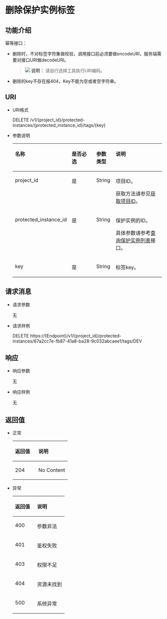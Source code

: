 # 删除保护实例标签<a name="sdrs_05_0804"></a>

## 功能介绍<a name="section586762416474"></a>

幂等接口：

-   删除时，不对标签字符集做校验，调用接口前必须要做encodeURI，服务端需要对接口URI做decodeURI。

    >![](public_sys-resources/icon-note.gif) **说明：** 
    >请自行选择工具执行URI编码。

-   删除的key不存在报404，Key不能为空或者空字符串。

## URI<a name="section148681724194714"></a>

-   URI格式

    DELETE /v1/\{project\_id\}/protected-instances/\{protected\_instance\_id\}/tags/\{key\}

-   参数说明

    <a name="table19869724104710"></a>
    <table><thead align="left"><tr id="row9941182444715"><th class="cellrowborder" valign="top" width="19.388061193880613%" id="mcps1.1.5.1.1"><p id="p29421924124710"><a name="p29421924124710"></a><a name="p29421924124710"></a>名称</p>
    </th>
    <th class="cellrowborder" valign="top" width="22.447755224477554%" id="mcps1.1.5.1.2"><p id="p1942182444714"><a name="p1942182444714"></a><a name="p1942182444714"></a>是否必选</p>
    </th>
    <th class="cellrowborder" valign="top" width="13.268673132686734%" id="mcps1.1.5.1.3"><p id="p1094292474718"><a name="p1094292474718"></a><a name="p1094292474718"></a>参数类型</p>
    </th>
    <th class="cellrowborder" valign="top" width="44.89551044895511%" id="mcps1.1.5.1.4"><p id="p494216248471"><a name="p494216248471"></a><a name="p494216248471"></a>说明</p>
    </th>
    </tr>
    </thead>
    <tbody><tr id="row17942152417472"><td class="cellrowborder" valign="top" width="19.388061193880613%" headers="mcps1.1.5.1.1 "><p id="p20942192416476"><a name="p20942192416476"></a><a name="p20942192416476"></a>project_id</p>
    </td>
    <td class="cellrowborder" valign="top" width="22.447755224477554%" headers="mcps1.1.5.1.2 "><p id="p1194292474719"><a name="p1194292474719"></a><a name="p1194292474719"></a>是</p>
    </td>
    <td class="cellrowborder" valign="top" width="13.268673132686734%" headers="mcps1.1.5.1.3 "><p id="p14942112410476"><a name="p14942112410476"></a><a name="p14942112410476"></a>String</p>
    </td>
    <td class="cellrowborder" valign="top" width="44.89551044895511%" headers="mcps1.1.5.1.4 "><p id="p14942824134715"><a name="p14942824134715"></a><a name="p14942824134715"></a>项目ID。</p>
    <p id="p1011411112497"><a name="p1011411112497"></a><a name="p1011411112497"></a>获取方法请参见<a href="获取项目ID.md">获取项目ID</a>。</p>
    </td>
    </tr>
    <tr id="row69427244479"><td class="cellrowborder" valign="top" width="19.388061193880613%" headers="mcps1.1.5.1.1 "><p id="p16942624134713"><a name="p16942624134713"></a><a name="p16942624134713"></a>protected_instance_id</p>
    </td>
    <td class="cellrowborder" valign="top" width="22.447755224477554%" headers="mcps1.1.5.1.2 "><p id="p0942182434710"><a name="p0942182434710"></a><a name="p0942182434710"></a>是</p>
    </td>
    <td class="cellrowborder" valign="top" width="13.268673132686734%" headers="mcps1.1.5.1.3 "><p id="p1694232484719"><a name="p1694232484719"></a><a name="p1694232484719"></a>String</p>
    </td>
    <td class="cellrowborder" valign="top" width="44.89551044895511%" headers="mcps1.1.5.1.4 "><p id="p394216244475"><a name="p394216244475"></a><a name="p394216244475"></a>保护实例的ID。</p>
    <p id="p1824552055516"><a name="p1824552055516"></a><a name="p1824552055516"></a>具体参数请参考<a href="查询保护实例列表.md">查询保护实例列表</a>接口。</p>
    </td>
    </tr>
    <tr id="row594212484714"><td class="cellrowborder" valign="top" width="19.388061193880613%" headers="mcps1.1.5.1.1 "><p id="p1994242417477"><a name="p1994242417477"></a><a name="p1994242417477"></a>key</p>
    </td>
    <td class="cellrowborder" valign="top" width="22.447755224477554%" headers="mcps1.1.5.1.2 "><p id="p99423241472"><a name="p99423241472"></a><a name="p99423241472"></a>是</p>
    </td>
    <td class="cellrowborder" valign="top" width="13.268673132686734%" headers="mcps1.1.5.1.3 "><p id="p1694242474714"><a name="p1694242474714"></a><a name="p1694242474714"></a>String</p>
    </td>
    <td class="cellrowborder" valign="top" width="44.89551044895511%" headers="mcps1.1.5.1.4 "><p id="p20942172419475"><a name="p20942172419475"></a><a name="p20942172419475"></a>标签key。</p>
    </td>
    </tr>
    </tbody>
    </table>


## 请求消息<a name="section387732419479"></a>

-   请求参数

    无

-   请求样例

    DELETE https://\{Endpoint\}/v1/\{project\_id\}/protected-instances/67a2cc7e-fb87-41a8-ba28-9c032abcaee1/tags/DEV


## 响应<a name="section794735716551"></a>

-   响应参数

    无

-   响应样例

    无


## 返回值<a name="section8878224104719"></a>

-   正常

    <a name="table688042414711"></a>
    <table><thead align="left"><tr id="row15943192412479"><th class="cellrowborder" valign="top" width="42.42%" id="mcps1.1.3.1.1"><p id="p1943102424714"><a name="p1943102424714"></a><a name="p1943102424714"></a>返回值</p>
    </th>
    <th class="cellrowborder" valign="top" width="57.58%" id="mcps1.1.3.1.2"><p id="p199431524144718"><a name="p199431524144718"></a><a name="p199431524144718"></a>说明</p>
    </th>
    </tr>
    </thead>
    <tbody><tr id="row7943224104718"><td class="cellrowborder" valign="top" width="42.42%" headers="mcps1.1.3.1.1 "><p id="p14943824124711"><a name="p14943824124711"></a><a name="p14943824124711"></a>204</p>
    </td>
    <td class="cellrowborder" valign="top" width="57.58%" headers="mcps1.1.3.1.2 "><p id="p89431524154710"><a name="p89431524154710"></a><a name="p89431524154710"></a>No Content</p>
    </td>
    </tr>
    </tbody>
    </table>


-   异常

    <a name="table488272434713"></a>
    <table><thead align="left"><tr id="row7943624134715"><th class="cellrowborder" valign="top" width="42.42%" id="mcps1.1.3.1.1"><p id="p894316243477"><a name="p894316243477"></a><a name="p894316243477"></a>返回值</p>
    </th>
    <th class="cellrowborder" valign="top" width="57.58%" id="mcps1.1.3.1.2"><p id="p4943172414470"><a name="p4943172414470"></a><a name="p4943172414470"></a>说明</p>
    </th>
    </tr>
    </thead>
    <tbody><tr id="row3943132411476"><td class="cellrowborder" valign="top" width="42.42%" headers="mcps1.1.3.1.1 "><p id="p18943122410473"><a name="p18943122410473"></a><a name="p18943122410473"></a>400</p>
    </td>
    <td class="cellrowborder" valign="top" width="57.58%" headers="mcps1.1.3.1.2 "><p id="p69431024114719"><a name="p69431024114719"></a><a name="p69431024114719"></a>参数非法</p>
    </td>
    </tr>
    <tr id="row15943102413472"><td class="cellrowborder" valign="top" width="42.42%" headers="mcps1.1.3.1.1 "><p id="p10943224194715"><a name="p10943224194715"></a><a name="p10943224194715"></a>401</p>
    </td>
    <td class="cellrowborder" valign="top" width="57.58%" headers="mcps1.1.3.1.2 "><p id="p2094332454713"><a name="p2094332454713"></a><a name="p2094332454713"></a>鉴权失败</p>
    </td>
    </tr>
    <tr id="row169431324144718"><td class="cellrowborder" valign="top" width="42.42%" headers="mcps1.1.3.1.1 "><p id="p5943142413478"><a name="p5943142413478"></a><a name="p5943142413478"></a>403</p>
    </td>
    <td class="cellrowborder" valign="top" width="57.58%" headers="mcps1.1.3.1.2 "><p id="p12944424194720"><a name="p12944424194720"></a><a name="p12944424194720"></a>权限不足</p>
    </td>
    </tr>
    <tr id="row394412417470"><td class="cellrowborder" valign="top" width="42.42%" headers="mcps1.1.3.1.1 "><p id="p15944172418479"><a name="p15944172418479"></a><a name="p15944172418479"></a>404</p>
    </td>
    <td class="cellrowborder" valign="top" width="57.58%" headers="mcps1.1.3.1.2 "><p id="p494419248474"><a name="p494419248474"></a><a name="p494419248474"></a>资源未找到</p>
    </td>
    </tr>
    <tr id="row7944524194717"><td class="cellrowborder" valign="top" width="42.42%" headers="mcps1.1.3.1.1 "><p id="p3944132413479"><a name="p3944132413479"></a><a name="p3944132413479"></a>500</p>
    </td>
    <td class="cellrowborder" valign="top" width="57.58%" headers="mcps1.1.3.1.2 "><p id="p49441024154715"><a name="p49441024154715"></a><a name="p49441024154715"></a>系统异常</p>
    </td>
    </tr>
    </tbody>
    </table>


